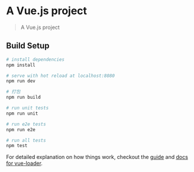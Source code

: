 # A Vue.js project

> A Vue.js project

## Build Setup

``` bash
# install dependencies
npm install

# serve with hot reload at localhost:8080
npm run dev

# 打包
npm run build

# run unit tests
npm run unit

# run e2e tests
npm run e2e

# run all tests
npm test
```

For detailed explanation on how things work, checkout the [guide](http://vuejs-templates.github.io/webpack/) and [docs for vue-loader](http://vuejs.github.io/vue-loader).
